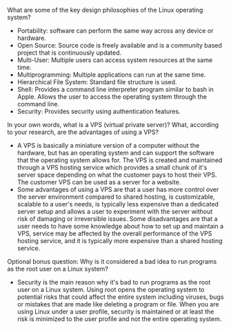 What are some of the key design philosophies of the Linux operating system?
  - Portability: software can perform the same way across any device or hardware.
  - Open Source: Source code is freely available and is a community based project that is continuously updated.
  - Multi-User: Multiple users can access system resources at the same time.
  - Multiprogramming: Multiple applications can run at the same time.
  - Hierarchical File System: Standard file structure is used.
  - Shell: Provides a command line interpreter program similar to bash in Apple. Allows the user to access the operating system through the command line.
  - Security: Provides security using authentication features.

In your own words, what is a VPS (virtual private server)? What, according to your research, are the advantages of using a VPS?
  - A VPS is basically a miniature version of a computer without the hardware, but has an operating system and can support the software that the operating system allows for. The VPS is created and maintained through a VPS hosting service which provides a small chunk of it's server space depending on what the customer pays to host their VPS. The customer VPS can be used as a server for a website.
  - Some advantages of using a VPS are that a user has more control over the server environment compared to shared hosting, is customizable, scalable to a user's needs, is typically less expensive than a dedicated server setup and allows a user to experiment with the server without risk of damaging or irreversible issues. Some disadvantages are that a user needs to have some knowledge about how to set up and maintain a VPS, service may be affected by the overall performance of the VPS hosting service, and it is typically more expensive than a shared hosting service.

Optional bonus question: Why is it considered a bad idea to run programs as the root user on a Linux system?
  - Security is the main reason why it's bad to run programs as the root user on a Linux system. Using root opens the operating system to potential risks that could affect the entire system including viruses, bugs or mistakes that are made like deleting a program or file. When you are using Linux under a user profile, security is maintained or at least the risk is minimized to the user profile and not the entire operating system.